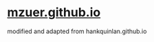 [mzuer.github.io](http://mzuer.github.io)
=====================
modified and adapted from hankquinlan.github.io
